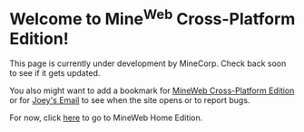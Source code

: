 # Welcome to Mine<sup>Web</sup> Cross-Platform Edition!
This page is currently under development by MineCorp. Check back soon to see if it gets updated.

You also might want to add a bookmark for <span class="bookmark" id="crossplatformbookmark">[MineWeb Cross-Platform Edition](https://jojomoore2007.github.io)</span> or for <span class="bookmark" id="emailbookmark">[Joey's Email](mailto:jojo62815@gmail.com)</span> to see when the site opens or to report bugs.

For now, click [here](https://jojo62815.wixsite.com/mineweb-beta) to go to MineWeb Home Edition.

<link type="text/css" href="https://jojomoore2007.github.io/index.css" rel="stylesheet" />
